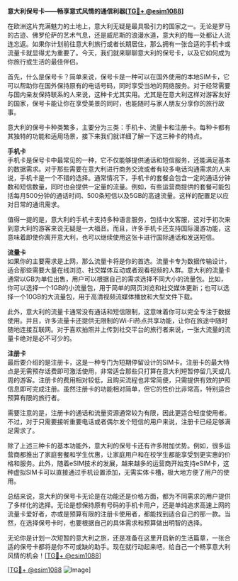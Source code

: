 **意大利保号卡——畅享意式风情的通信利器[[TG💪+ @esim1088](https://t.me/s/esim1088)]**

在欧洲这片充满魅力的土地上，意大利无疑是最具吸引力的国家之一。无论是罗马的古迹、佛罗伦萨的艺术气息，还是威尼斯的浪漫水道，意大利的每一处都让人流连忘返。如果你计划前往意大利旅行或者长期居住，那么拥有一张合适的手机卡或流量卡就显得尤为重要了。今天，我们就来聊聊意大利的保号卡，以及它如何成为你旅行或生活的最佳伴侣。

首先，什么是保号卡？简单来说，保号卡是一种可以在国外使用的本地SIM卡，它可以帮助你在国外保持原有的电话号码，同时享受当地的网络服务。对于经常需要与国内亲友保持联系的人来说，这种卡尤其实用。尤其是在意大利这样对游客友好的国家，保号卡能让你在享受美景的同时，也能随时与家人朋友分享你的旅行故事。

意大利的保号卡种类繁多，主要分为三类：手机卡、流量卡和注册卡。每种卡都有其独特的功能和适用场景，接下来我们就详细了解一下这三种卡的特点。

**手机卡**  
手机卡是保号卡中最常见的一种，它不仅能够提供通话和短信服务，还能满足基本的数据需求。对于那些需要在意大利进行商务交流或者有较多电话沟通需求的人来说，手机卡是一个不错的选择。通常情况下，手机卡的套餐会包含一定的通话分钟数和短信数量，同时也会提供一定量的流量。例如，有些运营商提供的套餐可能包括每月500分钟的通话时间、500条短信以及5GB的高速流量。这样的配置足以应对日常的通讯需求。

值得一提的是，意大利的手机卡支持多种语言服务，包括中文客服，这对于初次来到意大利的游客来说无疑是一大福音。而且，许多手机卡还支持国际漫游功能，这意味着即使你离开意大利，也可以继续使用这张卡进行国际通话和发送短信。

**流量卡**  
如果你的主要需求是上网，那么流量卡将是你的首选。流量卡专为数据传输设计，适合那些需要大量在线浏览、社交媒体互动或者观看视频的人群。意大利的流量卡通常以GB为单位出售，用户可以根据自己的需求选择不同大小的流量包。比如，你可以选择一个1GB的小流量包，用于简单的网页浏览和社交媒体更新；也可以选择一个10GB的大流量包，用于高清视频流媒体播放和大型文件下载。

此外，意大利的流量卡通常没有通话和短信限制，这意味着你可以完全专注于数据使用。并且，许多流量卡还提供无限制的Wi-Fi热点共享功能，让你在旅途中随时随地连接互联网。对于喜欢拍照并上传到社交平台的旅行者来说，一张大流量的流量卡绝对是必不可少的。

**注册卡**  
最后要介绍的是注册卡，这是一种专门为短期停留设计的SIM卡。注册卡的最大特点是无需预存话费即可激活使用，非常适合那些只打算在意大利短暂停留几天或几周的游客。注册卡的费用相对较低，且购买流程也非常简便，只需提供有效的护照信息即可完成注册。虽然注册卡的功能相对简单，但它的性价比非常高，特别适合预算有限的旅行者。

需要注意的是，注册卡的通话和流量资源通常较为有限，因此更适合轻度使用者。不过，对于只需要接听重要电话或者偶尔发个短信的用户来说，注册卡已经足够满足需求了。

除了上述三种卡的基本功能外，意大利的保号卡还有许多附加优势。例如，很多运营商都推出了家庭套餐和学生优惠，让家庭用户和在校学生都能享受到更实惠的价格和服务。此外，随着eSIM技术的发展，越来越多的运营商开始支持eSIM卡，这种虚拟SIM卡可以直接通过手机设置添加，无需实体卡槽，极大地方便了用户的使用。

总结来说，意大利的保号卡无论是在功能还是价格方面，都为不同需求的用户提供了多样化的选择。无论是想保持原有号码的手机卡用户，还是单纯追求高速上网的流量卡爱好者，亦或是预算有限的注册卡使用者，都能找到适合自己的那一款。当然，在选择保号卡时，也要根据自己的具体需求和预算做出明智的选择。

无论你是计划一次短暂的意大利之旅，还是准备在这里开启新的生活篇章，一张合适的保号卡都将是你不可或缺的助手。现在就行动起来吧，给自己一个畅享意大利风情的机会！[[TG💪+ @esim1088](https://t.me/s/esim1088)]

[[TG💪+ @esim1088](https://t.me/s/esim1088) ![Image](https://i.postimg.cc/4NQfJmqS/Snipaste-2025-05-13-00-14-12.png)]